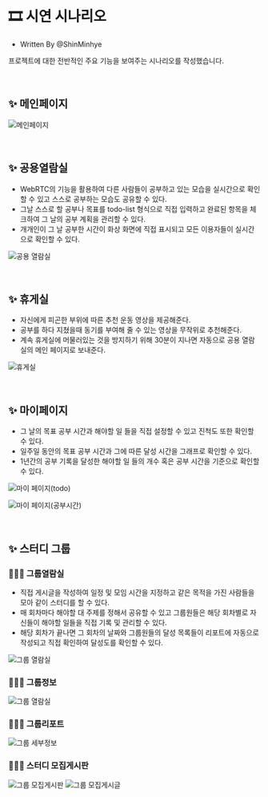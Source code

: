 # 🎞 시연 시나리오

- Written By @ShinMinhye  

프로젝트에 대한 전반적인 주요 기능을 보여주는 시나리오를 작성했습니다.

<br>

## ✨ 메인페이지

![메인페이지](../image/메인페이지.png)

<br>

## ✨ 공용열람실

- WebRTC의 기능을 활용하여 다른 사람들이 공부하고 있는 모습을 실시간으로 확인할 수 있고 스스로 공부하는 모습도 공유할 수 있다.
- 그날 스스로 할 공부나 목표를 todo-list 형식으로 직접 입력하고 완료된 항목을 체크하여 그 날의 공부 계획을 관리할 수 있다.
- 개개인이 그 날 공부한 시간이 화상 화면에 직접 표시되고 모든 이용자들이 실시간으로 확인할 수 있다.

![공용 열람실](../image/공용열람실.png)

<br>

## ✨ 휴게실

- 자신에게 피곤한 부위에 따른 추천 운동 영상을 제공해준다.
- 공부를 하다 지쳤을때 동기를 부여해 줄 수 있는 영상을 무작위로 추천해준다.
- 계속 휴게실에 머물러있는 것을 방지하기 위해 30분이 지나면 자동으로 공용 열람실의 메인 페이지로 보내준다.

![휴게실](../image/휴게실.png)

<br>

## ✨ 마이페이지

- 그 날의 목표 공부 시간과 해야할 일 들을 직접 설정할 수 있고 진척도 또한 확인할 수 있다.
- 일주일 동안의 목표 공부 시간과 그에 따른 달성 시간을 그래프로 확인할 수 있다.
- 1년간의 공부 기록을 달성한 해야할 일 들의 개수 혹은 공부 시간을 기준으로 확인할 수 있다.

![마이 페이지(todo)](../image/마이페이지(todo).png)

![마이 페이지(공부시간)](../image/마이페이지(공부시간).png)

<br>

## ✨ 스터디 그룹

### 👨‍👧‍👧 그룹열람실

- 직접 게시글을 작성하여 일정 및 모임 시간을 지정하고 같은 목적을 가진 사람들을 모아 같이 스터디를 할 수 있다.
- 매 회차마다 해야할 대 주제를 정해서 공유할 수 있고 그룹원들은 해당 회차별로 자신들이 해야할 일들을 직접 기록 및 관리할 수 있다.
- 해당 회차가 끝나면 그 회차의 날짜와 그룹원들의 달성 목록들이 리포트에 자동으로 작성되고 직접 확인하여 달성도를 확인할 수 있다.

![그룹 열람실](../image/그룹열람실.png)

### 👨‍👧‍👧 그룹정보

![그룹 열람실](../image/그룹세부정보14.png)

### 👨‍👧‍👧 그룹리포트

![그룹 세부정보](../image/그룹리포트.png)

### 👨‍👧‍👧 스터디 모집게시판

![그룹 모집게시판](../image/모집게시판.png)
![그룹 모집게시글](../image/모집게시글작성.png)